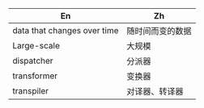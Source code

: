 En|Zh
---|---
data that changes over time|随时间而变的数据
Large-scale|大规模
dispatcher|分派器
transformer|变换器
transpiler|对译器、转译器